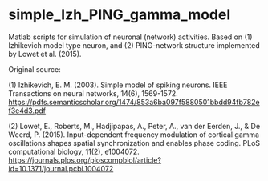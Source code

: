 # simple_Izh_PING_gamma_model

Matlab scripts for simulation of neuronal (network) activities.
Based on (1) Izhikevich model type neuron, and (2) PING-network structure implemented by Lowet et al. (2015).

Original source:

(1) Izhikevich, E. M. (2003). Simple model of spiking neurons. IEEE Transactions on neural networks, 14(6), 1569-1572.
https://pdfs.semanticscholar.org/1474/853a6ba097f5880501bbdd94fb782ef3e4d3.pdf

(2) Lowet, E., Roberts, M., Hadjipapas, A., Peter, A., van der Eerden, J., & De Weerd, P. (2015). Input-dependent frequency modulation of cortical gamma oscillations shapes spatial synchronization and enables phase coding. PLoS computational biology, 11(2), e1004072.
https://journals.plos.org/ploscompbiol/article?id=10.1371/journal.pcbi.1004072

